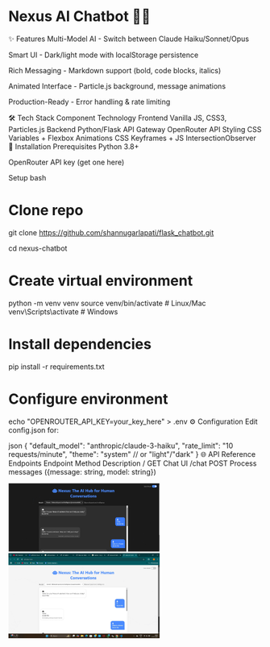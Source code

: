 <h1>Nexus AI Chatbot 🤖💬</h1>





✨ Features
Multi-Model AI - Switch between Claude Haiku/Sonnet/Opus

Smart UI - Dark/light mode with localStorage persistence

Rich Messaging - Markdown support (bold, code blocks, italics)

Animated Interface - Particle.js background, message animations

Production-Ready - Error handling & rate limiting

🛠 Tech Stack
Component	Technology
Frontend	Vanilla JS, CSS3, Particles.js
Backend	Python/Flask
API Gateway	OpenRouter API
Styling	CSS Variables + Flexbox
Animations	CSS Keyframes + JS IntersectionObserver
🚀 Installation
Prerequisites
Python 3.8+

OpenRouter API key (get one here)

Setup
bash
# Clone repo
git clone https://github.com/shannugarlapati/flask_chatbot.git

cd nexus-chatbot

# Create virtual environment
python -m venv venv
source venv/bin/activate  # Linux/Mac
venv\Scripts\activate     # Windows

# Install dependencies
pip install -r requirements.txt

# Configure environment
echo "OPENROUTER_API_KEY=your_key_here" > .env
⚙ Configuration
Edit config.json for:

json
{
  "default_model": "anthropic/claude-3-haiku",
  "rate_limit": "10 requests/minute",
  "theme": "system" // or "light"/"dark"
}
🌐 API Reference
Endpoints
Endpoint	Method	Description
/	GET	Chat UI
/chat	POST	Process messages ({message: string, model: string})

<img src="flask-chatbot/image1.jpg" alt="Chatbot UI" width="300"/>
<img src="flask-chatbot/image2.jpg" alt="Chatbot UI" width="300"/>

